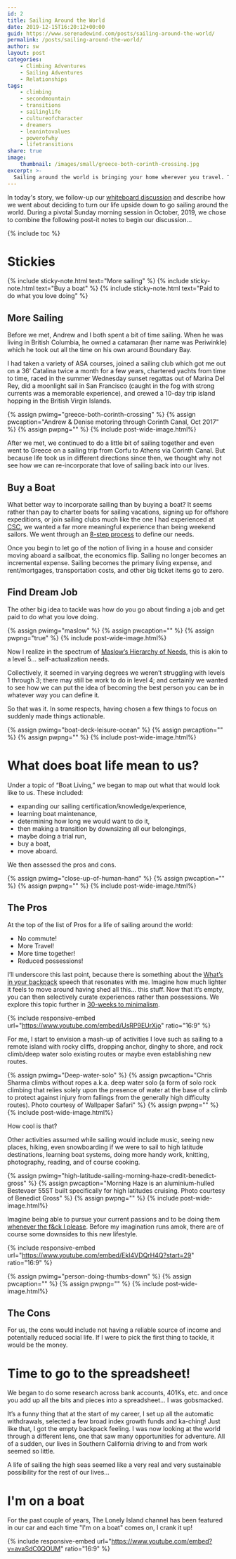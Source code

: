 ```yaml
---
id: 2
title: Sailing Around the World
date: 2019-12-15T16:20:12+00:00
guid: https://www.serenadewind.com/posts/sailing-around-the-world/
permalink: /posts/sailing-around-the-world/
author: sw
layout: post
categories:
    - Climbing Adventures
    - Sailing Adventures
    - Relationships
tags:
    - climbing
    - secondmountain
    - transitions
    - sailinglife
    - cultureofcharacter
    - dreamers
    - leanintovalues
    - powerofwhy
    - lifetransitions
share: true
image:
    thumbnail: /images/small/greece-both-corinth-crossing.jpg 
excerpt: >-
  Sailing around the world is bringing your home wherever you travel. To get started you need to learn to let go of living on land, move aboard a sailboat and find your dream job.
---
```

In today's story, we follow-up our [whiteboard discussion](https://serenadewind.com/posts/time-to-go-to-the-whiteboard/ "Time to go to the whiteboard") and describe how we went about deciding to turn our life upside down to go sailing around the world. During a pivotal Sunday morning session in October, 2019, we chose to combine the following post-it notes to begin our discussion...

{% include toc %}


# Stickies

{% include sticky-note.html text="More sailing" %}
{% include sticky-note.html text="Buy a boat" %}
{% include sticky-note.html text="Paid to do what you love doing" %}


## More Sailing

Before we met, Andrew and I both spent a bit of time sailing. When he was living in British Columbia, he owned a catamaran (her name was Periwinkle) which he took out all the time on his own around Boundary Bay.

I had taken a variety of ASA courses, joined a sailing club which got me out on a 36’ Catalina twice a month for a few years, chartered yachts from time to time, raced in the summer Wednesday sunset regattas out of Marina Del Rey, did a moonlight sail in San Francisco (caught in the fog with strong currents was a memorable experience), and crewed a 10-day trip island hopping in the British Virgin Islands.

{% assign pwimg="greece-both-corinth-crossing" %}
{% assign pwcaption="Andrew & Denise motoring through Corinth Canal, Oct 2017" %}
{% assign pwpng="" %}
{% include post-wide-image.html%}


After we met, we continued to do a little bit of sailing together and even went to Greece on a sailing trip from Corfu to Athens via Corinth Canal. But because life took us in different directions since then, we thought why not see how we can re-incorporate that love of sailing back into our lives.

## Buy a Boat

What better way to incorporate sailing than by buying a boat? It seems rather than pay to charter boats for sailing vacations, signing up for offshore expeditions, or join sailing clubs much like the one I had experienced at [CSC](https://serenadewind.com/sailing-adventures/yacht-club/ "California Sailing Coop"), we wanted a far more meaningful experience than being weekend sailors. We went through an [8-step process](https://serenadewind.com/sailing-adventures/boat-purchase/ "8-step boat buying process") to define our needs. 

Once you begin to let go of the notion of living in a house and consider moving aboard a sailboat, the economics flip. Sailing no longer becomes an incremental expense. Sailing becomes the primary living expense, and rent/mortgages, transportation costs, and other big ticket items go to zero.

## Find Dream Job

The other big idea to tackle was how do you go about finding a job and get paid to do what you love doing.

{% assign pwimg="maslow" %}
{% assign pwcaption="" %}
{% assign pwpng="true" %}
{% include post-wide-image.html%}


Now I realize in the spectrum of [Maslow’s Hierarchy of Needs](https://www.simplypsychology.org/maslow.html "Maslow's Hierarchy of Needs"), this is akin to a level 5... self-actualization needs.

Collectively, it seemed in varying degrees we weren’t struggling with levels 1 through 3; there may still be work to do in level 4; and certainly we wanted to see how we can put the idea of becoming the best person you can be in whatever way you can define it.

So that was it. In some respects, having chosen a few things to focus on suddenly made things actionable.

{% assign pwimg="boat-deck-leisure-ocean" %}
{% assign pwcaption="" %}
{% assign pwpng="" %}
{% include post-wide-image.html%}


# What does boat life mean to us?

Under a topic of “Boat Living,” we began to map out what that would look like to us. These included: 

- expanding our sailing certification/knowledge/experience,
- learning boat maintenance,
- determining how long we would want to do it,
- then making a transition by downsizing all our belongings,
- maybe doing a trial run, 
- buy a boat,
- move aboard.

We then assessed the pros and cons.

{% assign pwimg="close-up-of-human-hand" %}
{% assign pwcaption="" %}
{% assign pwpng="" %}
{% include post-wide-image.html%} 


## The Pros 

At the top of the list of Pros for a life of sailing around the world:

- No commute!
- More Travel!
- More time together!
- Reduced possessions!

I’ll underscore this last point, because there is something about the [What’s in your backpack](https://www.youtube.com/watch?v=UsRP9EUrXjo "What’s in your backpack") speech that resonates with me. Imagine how much lighter it feels to move around having shed all this... this stuff. Now that it’s empty, you can then selectively curate experiences rather than possessions. We explore this topic further in [30-weeks to minimalism](https://serenadewind.com/minimalist-living/30-weeks-to-minimalism/ "30-weeks to minimalism").

{% include responsive-embed url="https://www.youtube.com/embed/UsRP9EUrXjo" ratio="16:9" %}


For me, I start to envision a mash-up of activities I love such as sailing to a remote island with rocky cliffs, dropping anchor, dinghy to shore, and rock climb/deep water solo existing routes or maybe even establishing new routes.

{% assign pwimg="Deep-water-solo" %}
{% assign pwcaption="Chris Sharma climbs without ropes a.k.a. deep water solo (a form of solo rock climbing that relies solely upon the presence of water at the base of a climb to protect against injury from fallings from the generally high difficulty routes). Photo courtesy of Wallpaper Safari" %}
{% assign pwpng="" %}
{% include post-wide-image.html%}
 

How cool is that?

Other activities assumed while sailing would include music, seeing new places, hiking, even snowboarding if we were to sail to high latitude destinations, learning boat systems, doing more handy work, knitting, photography, reading, and of course cooking.

{% assign pwimg="high-latitude-sailing-morning-haze-credit-benedict-gross" %}
{% assign pwcaption="Morning Haze is an aluminium-hulled Bestevaer 55ST built specifically for high latitudes cruising. Photo courtesy of Benedict Gross" %}
{% assign pwpng="" %}
{% include post-wide-image.html%}

Imagine being able to pursue your current passions and to be doing them [whenever the f&ck I please](https://youtu.be/EkI4VDQrH4Q?t=29 "Rounders YouTube clip"). Before my imagination runs amok, there are of course some downsides to this new lifestyle.

{% include responsive-embed url="https://www.youtube.com/embed/EkI4VDQrH4Q?start=29" ratio="16:9" %}

{% assign pwimg="person-doing-thumbs-down" %}
{% assign pwcaption="" %}
{% assign pwpng="" %}
{% include post-wide-image.html%}


## The Cons 

For us, the cons would include not having a reliable source of income and potentially reduced social life. If I were to pick the first thing to tackle, it would be the money. 

# Time to go to the spreadsheet!

We began to do some research across bank accounts, 401Ks, etc. and once you add up all the bits and pieces into a spreadsheet… I was gobsmacked.

It’s a funny thing that at the start of my career, I set up all the automatic withdrawals, selected a few broad index growth funds and ka-ching! Just like that, I got the empty backpack feeling. I was now looking at the world through a different lens, one that saw many opportunities for adventure. All of a sudden, our lives in Southern California driving to and from work seemed so little.

A life of sailing the high seas seemed like a very real and very sustainable possibility for the rest of our lives...

# I'm on a boat 

For the past couple of years, The Lonely Island channel has been featured in our car and each time "I'm on a boat" comes on, I crank it up! 

{% include responsive-embed url="https://www.youtube.com/embed?v=avaSdC0QOUM" ratio="16:9" %}
